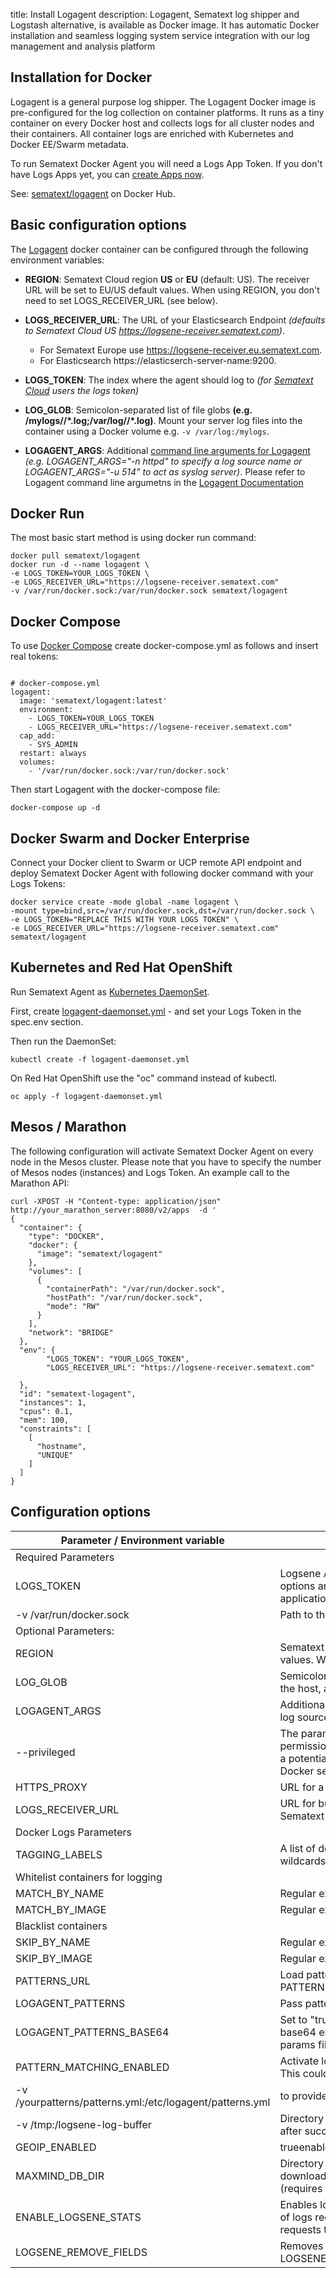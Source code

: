 title: Install Logagent
description: Logagent, Sematext log shipper and Logstash alternative, is available as Docker image. It has automatic Docker installation and seamless logging system service integration with our log management and analysis platform


## Installation for Docker

Logagent is a general purpose log shipper. The Logagent Docker image is pre-configured for the log collection on container platforms. It runs as a tiny container on every Docker host and collects logs for all cluster nodes and their containers.
All container logs are enriched with Kubernetes and Docker EE/Swarm metadata. 

To run Sematext Docker Agent you will need a Logs App Token.  If you don't have Logs Apps yet, you can [create Apps now](https://apps.sematext.com/ui/integrations).

See: [sematext/logagent](https://hub.docker.com/r/sematext/logagent/) on Docker Hub. 

## Basic configuration options

The [Logagent](https://sematext.com/logagent) docker container can be configured through the following environment variables:

* **REGION**: Sematext Cloud region **US** or **EU** (default: US). The receiver URL will be set to EU/US default values. When using REGION, you don't need to set LOGS_RECEIVER_URL (see below).
* **LOGS_RECEIVER_URL**: The URL of your Elasticsearch Endpoint _(defaults to Sematext Cloud US https://logsene-receiver.sematext.com)_. 
  
    * For Sematext Europe use https://logsene-receiver.eu.sematext.com. 
    * For Elasticsearch https://elasticserch-server-name:9200.

* **LOGS_TOKEN**: The index where the agent should log to _(for [Sematext Cloud](https://sematext.com/cloud) users the logs token)_
* **LOG_GLOB**: Semicolon-separated list of file globs __(e.g. /mylogs/**/*.log;/var/log/**/*.log)__. Mount your server log files into the container using a Docker volume e.g. `-v /var/log:/mylogs`. 
* **LOGAGENT_ARGS**: Additional [command line arguments for Logagent](https://sematext.com/docs/logagent/cli-parameters/) _(e.g. LOGAGENT_ARGS="-n httpd" to specify a log source name or LOGAGENT_ARGS="-u 514" to act as syslog server)_. Please refer to Logagent command line argumetns in the [Logagent Documentation](https://sematext.com/docs/logagent/cli-parameters/)

## Docker Run

The most basic start method is using docker run command:

```
docker pull sematext/logagent
docker run -d --name logagent \
-e LOGS_TOKEN=YOUR_LOGS_TOKEN \
-e LOGS_RECEIVER_URL="https://logsene-receiver.sematext.com"
-v /var/run/docker.sock:/var/run/docker.sock sematext/logagent
```


## Docker Compose

To use [Docker Compose](https://docs.docker.com/compose/) create docker-compose.yml as follows and insert real tokens:

```

# docker-compose.yml
logagent:
  image: 'sematext/logagent:latest'
  environment:
    - LOGS_TOKEN=YOUR_LOGS_TOKEN 
    - LOGS_RECEIVER_URL="https://logsene-receiver.sematext.com"
  cap_add:
    - SYS_ADMIN
  restart: always
  volumes:
    - '/var/run/docker.sock:/var/run/docker.sock'

```

Then start Logagent with the docker-compose file: 

```
docker-compose up -d
```

## Docker Swarm and Docker Enterprise

Connect your Docker client to Swarm or UCP remote API endpoint and
deploy Sematext Docker Agent with following docker command with your Logs Tokens:

```
docker service create -mode global -name logagent \
-mount type=bind,src=/var/run/docker.sock,dst=/var/run/docker.sock \
-e LOGS_TOKEN="REPLACE THIS WITH YOUR LOGS TOKEN" \
-e LOGS_RECEIVER_URL="https://logsene-receiver.sematext.com"
sematext/logagent
```

## Kubernetes and Red Hat OpenShift

Run Sematext Agent as [Kubernetes DaemonSet](https://kubernetes.io/docs/concepts/workloads/controllers/daemonset).

First, create [logagent-daemonset.yml](https://github.com/sematext/logagent-js/blob/master/kubernetes/logagent-daemonset.yml) - and set your Logs Token in the spec.env section.

Then run the DaemonSet:

```
kubectl create -f logagent-daemonset.yml
```

On Red Hat OpenShift use the "oc" command instead of kubectl.

```
oc apply -f logagent-daemonset.yml
```

## Mesos / Marathon

The following configuration will activate Sematext Docker Agent on every node in the Mesos cluster. Please note that you have to specify the number of Mesos nodes (instances) and Logs Token. An example call to the Marathon API:

```
curl -XPOST -H "Content-type: application/json" http://your_marathon_server:8080/v2/apps  -d '
{
  "container": {
    "type": "DOCKER",
    "docker": {
      "image": "sematext/logagent"
    },
    "volumes": [
      {
        "containerPath": "/var/run/docker.sock",
        "hostPath": "/var/run/docker.sock",
        "mode": "RW"
      }
    ],
    "network": "BRIDGE"
  },
  "env": {
        "LOGS_TOKEN": "YOUR_LOGS_TOKEN",
        "LOGS_RECEIVER_URL": "https://logsene-receiver.sematext.com"

  },
  "id": "sematext-logagent",
  "instances": 1,
  "cpus": 0.1,
  "mem": 100,
  "constraints": [
    [
      "hostname",
      "UNIQUE"
    ]
  ]
}
```

## Configuration options 

| Parameter / Environment variable                         | Description                                                                                                                                                                                                                                                                                                                                              |
|----------------------------------------------------------|----------------------------------------------------------------------------------------------------------------------------------------------------------------------------------------------------------------------------------------------------------------------------------------------------------------------------------------------------------|
| Required Parameters                                      |                                                                                                                                                                                                                                                                                                                                                          |
| LOGS_TOKEN                                               | Logsene Application Token enables logging to Logsene, see logging specific parameters for filter options and Log Routing section to route logs from different containers to separate Logsene applications                                                                                                                                                |
| -v /var/run/docker.sock                                  | Path to the docker socket                                                                                                                                                                                                                                                                                                                                |
| Optional Parameters:                                     |                                                                                                                                                                                                                                                                                                                                                          |
| REGION                                                   | Sematext Cloud region **US** or **EU** (default: US). The receiver URL will be set to EU/US default values. When using REGION, you don't need to set LOGS_RECEIVER_URL (see below).                                                                                                                                                                      |
| LOG_GLOB                                                 | Semicolon-separated list of file globs (e.g. /var/log/**/*.log;/mylogs/**/*.log) to collect log files from the host, assuming the log files are mounted to /mylogs using Docker -v /var/logs:/mylogs                                                                                                                                                     |
| LOGAGENT_ARGS                                            | Additional command line arguments for Logagent (e.g. LOGAGENT_ARGS="-n httpd" to specify a log source name or LOGAGENT_ARGS="-u 514" to act as syslog server)                                                                                                                                                                                            |
| --privileged                                             | The parameter might be helpful when Sematext Agent could not start because of limited permission to connect and write to the Docker socket /var/run/docker.sock. The privileged mode is a potential security risk, we recommend to enable the appropriate security. Please read about Docker security: https://docs.docker.com/engine/security/security/ |
| HTTPS_PROXY                                              | URL for a proxy server (behind firewalls)                                                                                                                                                                                                                                                                                                                |
| LOGS_RECEIVER_URL                                        | URL for bulk inserts into Sematext Cloud. Required for Sematext Enterprise (local IP:PORT) or Sematext Cloud Europe: https://logsene-receiver.eu.sematext.com                                                                                                                                                                                            |
| Docker Logs Parameters                                   |                                                                                                                                                                                                                                                                                                                                                          |
| TAGGING_LABELS                                           | A list of docker label names or environment variable names to tag container logs. Supporting wildcards e.g. TAGGING_LABELS='com.docker.swarm,com.myapp.'                                                                                                                                                                                                 |
| Whitelist containers for logging                         |                                                                                                                                                                                                                                                                                                                                                          |
| MATCH_BY_NAME                                            | Regular expression to white list container names                                                                                                                                                                                                                                                                                                         |
| MATCH_BY_IMAGE                                           | Regular expression to white list image names                                                                                                                                                                                                                                                                                                             |
| Blacklist containers                                     |                                                                                                                                                                                                                                                                                                                                                          |
| SKIP_BY_NAME                                             | Regular expression to black list container names                                                                                                                                                                                                                                                                                                         |
| SKIP_BY_IMAGE                                            | Regular expression to black list image names for logging                                                                                                                                                                                                                                                                                                 |
| PATTERNS_URL                                             | Load pattern.yml via HTTP e.g. -e PATTERNS_URL=https://raw.githubusercontent.com/sematext/logagent-js/master/patterns.yml                                                                                                                                                                                                                                |
| LOGAGENT_PATTERNS                                        | Pass patterns.yml via env. variable e.g. -e LOGAGENT_PATTERNS="$(cat ./patters.yml)"                                                                                                                                                                                                                                                                     |
| LOGAGENT_PATTERNS_BASE64                                 | Set to "true" if the LOGAGENT_PATTERNS patterns file you are passing in via env. variable is base64 encoded e.g `-e LOGAGENT_PATTERNS="$(cat ./patterns.yml &#124; base64)"`. Useful if your params file is not getting set properly due to shell interpretation or otherwise.                                                                                  |
| PATTERN_MATCHING_ENABLED                                 | Activate logagent-js parser, default value is true. To disable the log parser set the value to false. This could increase the throughput of log processing for nodes with a very high log volume.                                                                                                                                                        |
| -v /yourpatterns/patterns.yml:/etc/logagent/patterns.yml | to provide custom patterns for log parsing, see logagent-js                                                                                                                                                                                                                                                                                              |
| -v /tmp:/logsene-log-buffer                              | Directory to store logs, in a case of a network or service outage. Docker Agent deletes these files after successful transmission.                                                                                                                                                                                                                       |
| GEOIP_ENABLED                                            | trueenables GeoIP lookups in the log parser, default value: false                                                                                                                                                                                                                                                                                        |
| MAXMIND_DB_DIR                                           | Directory for the Geo-IP lite database, must end with /. Storing the DB in a volume could save downloads for updates after restarts. Using /tmp/ (ramdisk) could speed up Geo-IP lookups (requires add. ~30 MB main memory).                                                                                                                             |
| ENABLE_LOGSENE_STATS                                     | Enables logging of transmission stats to Sematext Cloud. Default value 'false'. Provides a number of logs received, a number of logs shipped, number of failed/successful HTTP transmissions (bulk requests to Sematext Cloud) and retransmissions of failed requests.                                                                                   |
| LOGSENE_REMOVE_FIELDS                                    | Removes fields from parsed/enriched logs. E.g. LOGSENE_REMOVE_FIELDS=logSource,container_host_name,swarm_node,password,creditCardNo  |
